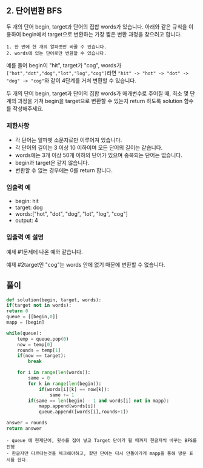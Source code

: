 ## 2. 단어변환 BFS

두 개의 단어 begin, target과 단어의 집합 words가 있습니다. 아래와 같은 규칙을 이용하여 begin에서 target으로 변환하는 가장 짧은 변환 과정을 찾으려고 합니다.

`1. 한 번에 한 개의 알파벳만 바꿀 수 있습니다.`<br>
`2. words에 있는 단어로만 변환할 수 있습니다.`

예를 들어 begin이 "hit", target가 "cog", words가 `["hot","dot","dog","lot","log","cog"]`라면 `"hit" -> "hot" -> "dot" -> "dog" -> "cog"`와 같이 4단계를 거쳐 변환할 수 있습니다.

두 개의 단어 begin, target과 단어의 집합 words가 매개변수로 주어질 때, 최소 몇 단계의 과정을 거쳐 begin을 target으로 변환할 수 있는지 return 하도록 solution 함수를 작성해주세요.

### 제한사항

- 각 단어는 알파벳 소문자로만 이루어져 있습니다.
- 각 단어의 길이는 3 이상 10 이하이며 모든 단어의 길이는 같습니다.
- words에는 3개 이상 50개 이하의 단어가 있으며 중복되는 단어는 없습니다.
- begin과 target은 같지 않습니다.
- 변환할 수 없는 경우에는 0를 return 합니다.

### 입출력 예
- begin: hit
- target: dog
- words:["hot", "dot", "dog", "lot", "log", "cog"]
- output: 4

### 입출력 예 설명

예제 #1문제에 나온 예와 같습니다.

예제 #2target인 "cog"는 words 안에 없기 때문에 변환할 수 없습니다.

## 풀이

```python
def solution(begin, target, words):
if(target not in words):
return 0
queue = [[begin,0]]
mapp = [begin]
```

```python
while(queue):
    temp = queue.pop(0)
    now = temp[0]
    rounds = temp[1]
    if(now == target):
        break

    for i in range(len(words)):
        same = 0
        for k in range(len(begin)):
            if(words[i][k] == now[k]):
                same += 1
        if(same == len(begin) - 1 and words[i] not in mapp):
            mapp.append(words[i])
            queue.append([words[i],rounds+1])

answer = rounds
return answer
```
```
- queue 에 현재단어, 횟수를 집어 넣고 Target 단어가 될 때까지 한글자씩 바꾸는 BFS를 진행
- 한글자만 다르다는것을 체크해야하고, 왔던 단어는 다시 안돌아가게 mapp을 통해 방문 표시를 한다.
```
